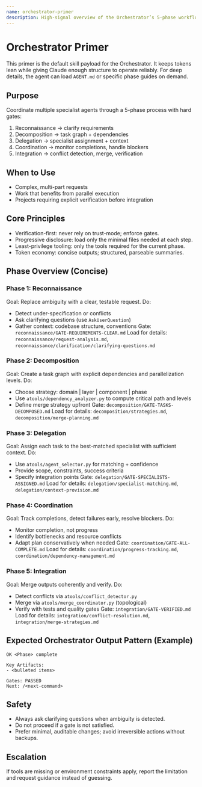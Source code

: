 ```yaml
---
name: orchestrator-primer
description: High-signal overview of the Orchestrator’s 5-phase workflow with gates, minimal examples, and safety rules. Use as the default entrypoint; load AGENT.md only when deeper details are needed.
---
```


# Orchestrator Primer

This primer is the default skill payload for the Orchestrator. It keeps tokens lean while giving Claude enough structure to operate reliably. For deep details, the agent can load `AGENT.md` or specific phase guides on demand.

## Purpose
Coordinate multiple specialist agents through a 5-phase process with hard gates:
1) Reconnaissance → clarify requirements
2) Decomposition → task graph + dependencies
3) Delegation → specialist assignment + context
4) Coordination → monitor completions, handle blockers
5) Integration → conflict detection, merge, verification

## When to Use
- Complex, multi-part requests
- Work that benefits from parallel execution
- Projects requiring explicit verification before integration

## Core Principles
- Verification-first: never rely on trust-mode; enforce gates.
- Progressive disclosure: load only the minimal files needed at each step.
- Least-privilege tooling: only the tools required for the current phase.
- Token economy: concise outputs; structured, parseable summaries.

## Phase Overview (Concise)

### Phase 1: Reconnaissance
Goal: Replace ambiguity with a clear, testable request.
Do:
- Detect under-specification or conflicts
- Ask clarifying questions (use `AskUserQuestion`)
- Gather context: codebase structure, conventions
Gate: `reconnaissance/GATE-REQUIREMENTS-CLEAR.md`
Load for details: `reconnaissance/request-analysis.md`, `reconnaissance/clarification/clarifying-questions.md`

### Phase 2: Decomposition
Goal: Create a task graph with explicit dependencies and parallelization levels.
Do:
- Choose strategy: domain | layer | component | phase
- Use `atools/dependency_analyzer.py` to compute critical path and levels
- Define merge strategy upfront
Gate: `decomposition/GATE-TASKS-DECOMPOSED.md`
Load for details: `decomposition/strategies.md`, `decomposition/merge-planning.md`

### Phase 3: Delegation
Goal: Assign each task to the best-matched specialist with sufficient context.
Do:
- Use `atools/agent_selector.py` for matching + confidence
- Provide scope, constraints, success criteria
- Specify integration points
Gate: `delegation/GATE-SPECIALISTS-ASSIGNED.md`
Load for details: `delegation/specialist-matching.md`, `delegation/context-provision.md`

### Phase 4: Coordination
Goal: Track completions, detect failures early, resolve blockers.
Do:
- Monitor completion, not progress
- Identify bottlenecks and resource conflicts
- Adapt plan conservatively when needed
Gate: `coordination/GATE-ALL-COMPLETE.md`
Load for details: `coordination/progress-tracking.md`, `coordination/dependency-management.md`

### Phase 5: Integration
Goal: Merge outputs coherently and verify.
Do:
- Detect conflicts via `atools/conflict_detector.py`
- Merge via `atools/merge_coordinator.py` (topological)
- Verify with tests and quality gates
Gate: `integration/GATE-VERIFIED.md`
Load for details: `integration/conflict-resolution.md`, `integration/merge-strategies.md`

## Expected Orchestrator Output Pattern (Example)
```
OK <Phase> complete

Key Artifacts:
- <bulleted items>

Gates: PASSED
Next: /<next-command>
```

## Safety
- Always ask clarifying questions when ambiguity is detected.
- Do not proceed if a gate is not satisfied.
- Prefer minimal, auditable changes; avoid irreversible actions without backups.

## Escalation
If tools are missing or environment constraints apply, report the limitation and request guidance instead of guessing.
